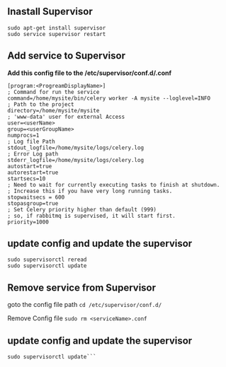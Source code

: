 ## Inastall Supervisor
```
sudo apt-get install supervisor
sudo service supervisor restart
```

## Add service to Supervisor

__Add this config file to the /etc/supervisor/conf.d/<serviceName>.conf__
```
[program:<ProgreamDisplayName>]
; Command for run the service
command=/home/mysite/bin/celery worker -A mysite --loglevel=INFO
; Path to the project
directory=/home/mysite/mysite
; 'www-data' user for external Access
user=<userName>
group=<userGroupName>
numprocs=1
; Log file Path
stdout_logfile=/home/mysite/logs/celery.log
; Error Log path
stderr_logfile=/home/mysite/logs/celery.log
autostart=true
autorestart=true
startsecs=10
; Need to wait for currently executing tasks to finish at shutdown.
; Increase this if you have very long running tasks.
stopwaitsecs = 600
stopasgroup=true
; Set Celery priority higher than default (999)
; so, if rabbitmq is supervised, it will start first.
priority=1000
```
	
## update config and update the supervisor
	
```
sudo supervisorctl reread
sudo supervisorctl update
```

## Remove service from Supervisor

goto the config file path
`cd /etc/supervisor/conf.d/`

Remove Config file
`sudo rm <serviceName>.conf`

## update config and update the supervisor
```sudo supervisorctl reread
sudo supervisorctl update```

